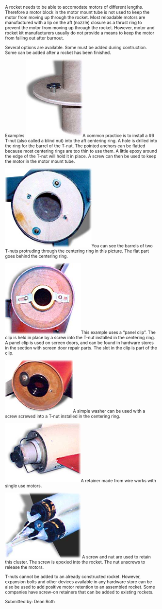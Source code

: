A rocket needs to be able to accomodate motors of different lengths. Therefore a motor block in the motor mount tube is not used to keep the motor from moving up through the rocket. Most reloadable motors are manufactured with a lip on the aft (nozzle) closure as a thrust ring to prevent the motor from moving up through the rocket. However, motor and rocket kit manufacturers usually do not provide a means to keep the motor from falling out after burnout.

Several options are available. Some must be added during contruction. Some can be added after a rocket has been finished.

Examples ![](/images/propulsion_tnut.jpg)A common practice is to install a #6 T-nut (also called a blind nut) into the aft centering ring. A hole is drilled into the ring for the barrel of the T-nut. The pointed anchors can be flatted because most centering rings are too thin to use them. A little epoxy around the edge of the T-nut will hold it in place. A screw can then be used to keep the motor in the motor mount tube.

![](/images/propulsion_tnut2.jpg)You can see the barrels of two T-nuts protruding through the centering ring in this picture. The flat part goes behind the centering ring.

![](/images/propulsion_panel.jpg)This example uses a “panel clip”. The clip is held in place by a screw into the T-nut installed in the centering ring. A panel clip is used on screen doors, and can be found in hardware stores in the section with screen door repair parts. The slot in the clip is part of the clip.

![](/images/propulsion_washer.jpg)A simple washer can be used with a screw screwed into a T-nut installed in the centering ring.

![](/images/propulsion_wire.jpg)A retainer made from wire works with single use motors.

![](/images/propulsion_cluster.jpg) A screw and nut are used to retain this cluster. The screw is epoxied into the rocket. The nut unscrews to release the motors.

T-nuts cannot be added to an already constructed rocket. However, expansion bolts and other devices available in any hardware store can be also be used to add positive motor retention to an assembled rocket. Some companies have screw-on retainers that can be added to existing rockets.

Submitted by: Dean Roth

